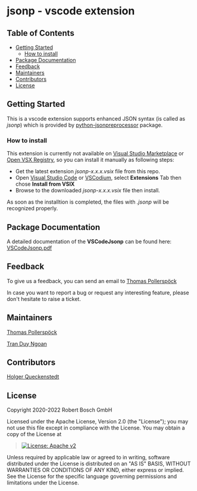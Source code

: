 # jsonp - vscode extension

## Table of Contents

-   [Getting Started](#getting-started)
    -   [How to install](#how-to-install)
-   [Package Documentation](#package-documentation)
-   [Feedback](#feedback)
-   [Maintainers](#maintainers)
-   [Contributors](#contributors)
-   [License](#license)

## Getting Started

This is a vscode extension supports enhanced JSON syntax (is called as
*jsonp*) which is provided by
[python-jsonpreprocessor](https://github.com/test-fullautomation/python-jsonpreprocessor)
package.

### How to install

This extension is currently not available on [Visual Studio
Marketplace](https://marketplace.visualstudio.com/vscode) or [Open VSX
Registry](https://open-vsx.org/), so you can install it manually as
following steps:

-   Get the latest extension *jsonp-x.x.x.vsix* file from this repo.
-   Open [Visual Studio Code](https://code.visualstudio.com/) or
    [VSCodium](https://vscodium.com/), select **Extensions** Tab then
    chose **Install from VSIX**
-   Browse to the downloaded *jsonp-x.x.x.vsix* file then install.

As soon as the installtion is completed, the files with *.jsonp* will be
recognized properly.

## Package Documentation

A detailed documentation of the **VSCodeJsonp** can be found here:
[VSCodeJsonp.pdf](https://github.com/test-fullautomation/vscode-jsonp/blob/develop/VSCodeJsonp/VSCodeJsonp.pdf)

## Feedback

To give us a feedback, you can send an email to [Thomas
Pollerspöck](mailto:Thomas.Pollerspoeck@de.bosch.com)

In case you want to report a bug or request any interesting feature,
please don\'t hesitate to raise a ticket.

## Maintainers

[Thomas Pollerspöck](mailto:Thomas.Pollerspoeck@de.bosch.com)

[Tran Duy Ngoan](mailto:Ngoan.TranDuy@vn.bosch.com)

## Contributors

[Holger Queckenstedt](mailto:Holger.Queckenstedt@de.bosch.com)

## License

Copyright 2020-2022 Robert Bosch GmbH

Licensed under the Apache License, Version 2.0 (the \"License\"); you
may not use this file except in compliance with the License. You may
obtain a copy of the License at

> [![License: Apache
> v2](https://img.shields.io/pypi/l/robotframework.svg)](http://www.apache.org/licenses/LICENSE-2.0.html)

Unless required by applicable law or agreed to in writing, software
distributed under the License is distributed on an \"AS IS\" BASIS,
WITHOUT WARRANTIES OR CONDITIONS OF ANY KIND, either express or implied.
See the License for the specific language governing permissions and
limitations under the License.
